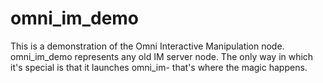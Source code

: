 omni_im_demo
============

This is a demonstration of the Omni Interactive Manipulation node. omni_im_demo represents any old IM server node. The only way in which it's special is that it launches omni_im- that's where the magic happens.
